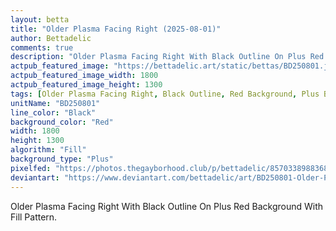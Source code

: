 ```yaml
---
layout: betta
title: "Older Plasma Facing Right (2025-08-01)"
author: Bettadelic
comments: true
description: "Older Plasma Facing Right With Black Outline On Plus Red Background With Fill Pattern."
actpub_featured_image: "https://bettadelic.art/static/bettas/BD250801.jpg"
actpub_featured_image_width: 1800
actpub_featured_image_height: 1300
tags: [Older Plasma Facing Right, Black Outline, Red Background, Plus Background Pattern, Fill Pattern, August 2025]
unitName: "BD250801"
line_color: "Black"
background_color: "Red"
width: 1800
height: 1300
algorithm: "Fill"
background_type: "Plus"
pixelfed: "https://photos.thegayborhood.club/p/bettadelic/857033898836899329"
deviantart: "https://www.deviantart.com/bettadelic/art/BD250801-Older-Plasma-Facing-Right-2025-08-01-1225203702"
---
```


Older Plasma Facing Right With Black Outline On Plus Red Background With Fill Pattern.
